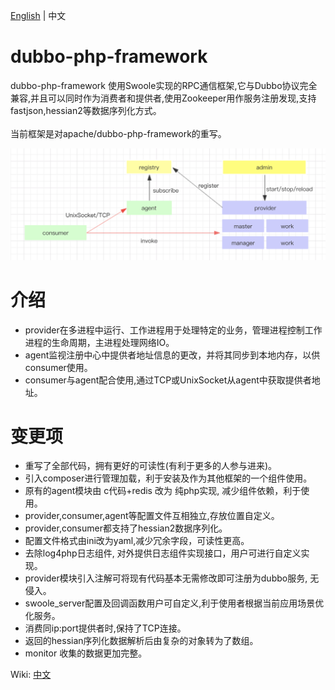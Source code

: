 [English](./README.md) | 中文

# dubbo-php-framework

dubbo-php-framework 使用Swoole实现的RPC通信框架,它与Dubbo协议完全兼容,并且可以同时作为消费者和提供者,使用Zookeeper用作服务注册发现,支持fastjson,hessian2等数据序列化方式。<br /><br />
当前框架是对apache/dubbo-php-framework的重写。

![arch](https://github.com/crazyxman/dubbo-php-framework/blob/master/Arch.png)

# 介绍
- provider在多进程中运行、工作进程用于处理特定的业务，管理进程控制工作进程的生命周期，主进程处理网络IO。
- agent监视注册中心中提供者地址信息的更改，并将其同步到本地内存，以供consumer使用。
- consumer与agent配合使用,通过TCP或UnixSocket从agent中获取提供者地址。

# 变更项
- 重写了全部代码，拥有更好的可读性(有利于更多的人参与进来)。
- 引入composer进行管理加载，利于安装及作为其他框架的一个组件使用。
- 原有的agent模块由 c代码+redis 改为 纯php实现, 减少组件依赖，利于使用。
- provider,consumer,agent等配置文件互相独立,存放位置自定义。
- provider,consumer都支持了hessian2数据序列化。
- 配置文件格式由ini改为yaml,减少冗余字段，可读性更高。
- 去除log4php日志组件, 对外提供日志组件实现接口，用户可进行自定义实现。
- provider模块引入注解可将现有代码基本无需修改即可注册为dubbo服务, 无侵入。
- swoole_server配置及回调函数用户可自定义,利于使用者根据当前应用场景优化服务。
- 消费同ip:port提供者时,保持了TCP连接。
- 返回的hessian序列化数据解析后由复杂的对象转为了数组。
- monitor 收集的数据更加完整。

Wiki: [中文](https://github.com/crazyxman/dubbo-php-framework/wiki/%E4%B8%AD%E6%96%87)

